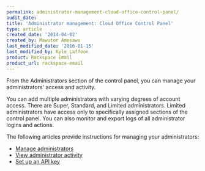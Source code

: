 ```yaml
---
permalink: administrator-management-cloud-office-control-panel/
audit_date:
title: 'Administrator management: Cloud Office Control Panel'
type: article
created_date: '2014-04-02'
created_by: Mawutor Amesawu
last_modified_date: '2016-01-15'
last_modified_by: Kyle Laffoon
product: Rackspace Email
product_url: rackspace-email
---
```


From the Administrators section of the control panel, you can manage your administrators' access and activity.

You can add multiple administrators with varying degrees of account access. There are Super, Standard, and Limited administrators. Limited administrators have access only to specifically assigned sections of the control panel. You can also monitor and export logs of all administrator logins and actions.

The following articles provide instructions for managing your administrators:

- [Manage administrators](/how-to/manage-email-administrators-with-the-cloud-office-control-panel)
- [View administrator activity](/how-to/view-administrator-activity-in-the-cloud-office-control-panel)
- [Set up an API key](/how-to/set-up-an-api-key-cloud-office-control-panel)
